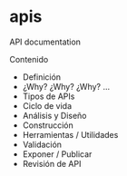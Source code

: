 # apis
API documentation

Contenido
  - Definición
  - ¿Why? ¿Why? ¿Why? …
  - Tipos de APIs
  - Ciclo de vida
  - Análisis y Diseño
  - Construcción
  - Herramientas / Utilidades
  - Validación
  - Exponer / Publicar
  - Revisión de API
  
  
